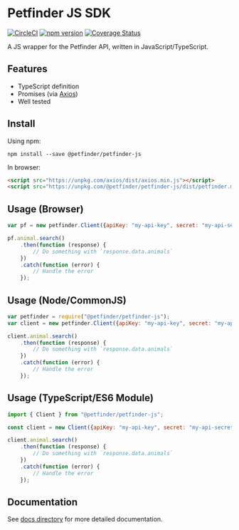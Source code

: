 # Petfinder JS SDK

[![CircleCI](https://circleci.com/gh/petfinder-com/petfinder-js-sdk.svg?style=shield)](https://circleci.com/gh/petfinder-com/petfinder-js-sdk)
[![npm version](https://img.shields.io/npm/v/@petfinder/petfinder-js.svg)](https://www.npmjs.com/package/@petfinder/petfinder-js)
[![Coverage Status](https://coveralls.io/repos/github/petfinder-com/petfinder-js-sdk/badge.svg?branch=feature%2Fcoveralls)](https://coveralls.io/github/petfinder-com/petfinder-js-sdk?branch=feature%2Fcoveralls)

A JS wrapper for the Petfinder API, written in JavaScript/TypeScript.

## Features

* TypeScript definition
* Promises (via [Axios](https://github.com/axios/axios))
* Well tested

## Install

Using npm:

    npm install --save @petfinder/petfinder-js

In browser:

```html
<script src="https://unpkg.com/axios/dist/axios.min.js"></script>
<script src="https://unpkg.com/@petfinder/petfinder-js/dist/petfinder.min.js"></script>
```

## Usage (Browser)

```js
var pf = new petfinder.Client({apiKey: "my-api-key", secret: "my-api-secret"});

pf.animal.search()
    .then(function (response) {
        // Do something with `response.data.animals`
    })
    .catch(function (error) {
        // Handle the error
    });
```

## Usage (Node/CommonJS)

```js
var petfinder = require("@petfinder/petfinder-js");
var client = new petfinder.Client({apiKey: "my-api-key", secret: "my-api-secret"});

client.animal.search()
    .then(function (response) {
        // Do something with `response.data.animals`
    })
    .catch(function (error) {
        // Handle the error
    });
```

## Usage (TypeScript/ES6 Module)

```js
import { Client } from "@petfinder/petfinder-js";

const client = new Client({apiKey: "my-api-key", secret: "my-api-secret"});

client.animal.search()
    .then(function (response) {
        // Do something with `response.data.animals`
    })
    .catch(function (error) {
        // Handle the error
    });
```

## Documentation

See [docs directory](docs/) for more detailed documentation.
